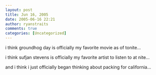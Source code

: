 ```yaml
---
layout: post
title: Jun 16, 2005
date: 2005-06-16 22:21
author: ryanstraits
comments: true
categories: [Uncategorized]
---
```

i think groundhog day is officially my favorite movie as of tonite...

i think sufjan stevens is officially my favorite artist to listen to at nite...

and i think i just officially began thinking about packing for california...
